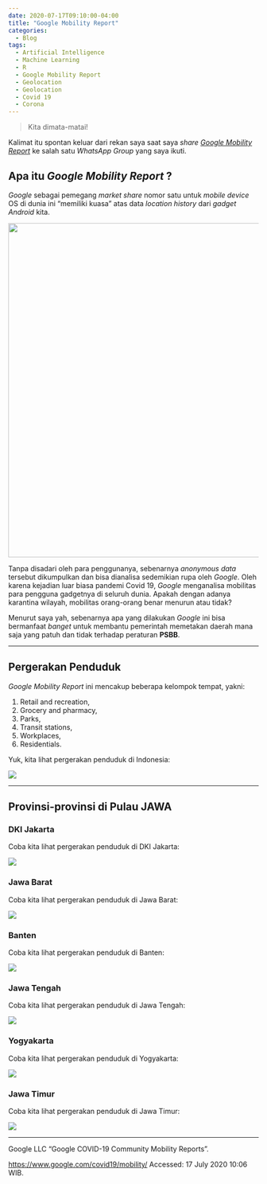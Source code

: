 ```yaml
---
date: 2020-07-17T09:10:00-04:00
title: "Google Mobility Report"
categories:
  - Blog
tags:
  - Artificial Intelligence
  - Machine Learning
  - R
  - Google Mobility Report
  - Geolocation
  - Geolocation
  - Covid 19
  - Corona
---
```


> Kita dimata-matai\!

Kalimat itu spontan keluar dari rekan saya saat saya *share* [*Google
Mobility Report*](https://www.google.com/covid19/mobility/) ke salah
satu *WhatsApp Group* yang saya ikuti.

## Apa itu *Google Mobility Report* ?

*Google* sebagai pemegang *market share* nomor satu untuk *mobile
device* OS di dunia ini “memiliki kuasa” atas data *location history*
dari *gadget Android* kita.

<img src="https://raw.githubusercontent.com/ikanx101/ikanx101.github.io/master/_posts/Google%20Mobility%20REport/blog-post_files/figure-gfm/unnamed-chunk-1-1.png" width="672" />

Tanpa disadari oleh para penggunanya, sebenarnya *anonymous data*
tersebut dikumpulkan dan bisa dianalisa sedemikian rupa oleh *Google*.
Oleh karena kejadian luar biasa pandemi Covid 19, *Google* menganalisa
mobilitas para pengguna gadgetnya di seluruh dunia. Apakah dengan adanya
karantina wilayah, mobilitas orang-orang benar menurun atau tidak?

Menurut saya yah, sebenarnya apa yang dilakukan *Google* ini bisa
bermanfaat *banget* untuk membantu pemerintah memetakan daerah mana saja
yang patuh dan tidak terhadap peraturan **PSBB**.

-----

## Pergerakan Penduduk

*Google Mobility Report* ini mencakup beberapa kelompok tempat, yakni:

1.  Retail and recreation,
2.  Grocery and pharmacy,
3.  Parks,
4.  Transit stations,
5.  Workplaces,
6.  Residentials.

Yuk, kita lihat pergerakan penduduk di Indonesia:

![](https://raw.githubusercontent.com/ikanx101/ikanx101.github.io/master/_posts/Google%20Mobility%20REport/blog-post_files/figure-gfm/unnamed-chunk-2-1.png)<!-- -->

-----

## Provinsi-provinsi di Pulau JAWA

### DKI Jakarta

Coba kita lihat pergerakan penduduk di DKI Jakarta:

![](https://raw.githubusercontent.com/ikanx101/ikanx101.github.io/master/_posts/Google%20Mobility%20REport/blog-post_files/figure-gfm/unnamed-chunk-3-1.png)<!-- -->

### Jawa Barat

Coba kita lihat pergerakan penduduk di Jawa Barat:

![](https://raw.githubusercontent.com/ikanx101/ikanx101.github.io/master/_posts/Google%20Mobility%20REport/blog-post_files/figure-gfm/unnamed-chunk-4-1.png)<!-- -->

### Banten

Coba kita lihat pergerakan penduduk di Banten:

![](https://raw.githubusercontent.com/ikanx101/ikanx101.github.io/master/_posts/Google%20Mobility%20REport/blog-post_files/figure-gfm/unnamed-chunk-5-1.png)<!-- -->

### Jawa Tengah

Coba kita lihat pergerakan penduduk di Jawa Tengah:

![](bhttps://raw.githubusercontent.com/ikanx101/ikanx101.github.io/master/_posts/Google%20Mobility%20REport/blog-post_files/figure-gfm/unnamed-chunk-6-1.png)<!-- -->

### Yogyakarta

Coba kita lihat pergerakan penduduk di Yogyakarta:

![](https://raw.githubusercontent.com/ikanx101/ikanx101.github.io/master/_posts/Google%20Mobility%20REport/blog-post_files/figure-gfm/unnamed-chunk-7-1.png)<!-- -->

### Jawa Timur

Coba kita lihat pergerakan penduduk di Jawa Timur:

![](https://raw.githubusercontent.com/ikanx101/ikanx101.github.io/master/_posts/Google%20Mobility%20REport/blog-post_files/figure-gfm/unnamed-chunk-8-1.png)<!-- -->

-----

Google LLC “Google COVID-19 Community Mobility Reports”.

<https://www.google.com/covid19/mobility/> Accessed: 17 July 2020 10:06
WIB.
